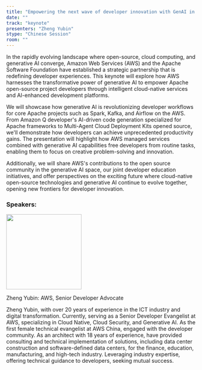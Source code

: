 ```yaml
---
title: "Empowering the next wave of developer innovation with GenAI in the open source ecosystem"
date: ""
track: "keynote"
presenters: "Zheng Yubin"
stype: "Chinese Session"
room: ""
---
```


In the rapidly evolving landscape where open-source, cloud computing, and generative AI converge, Amazon Web Services (AWS) and the Apache Software Foundation have established a strategic partnership that is redefining developer experiences. This keynote will explore how AWS harnesses the transformative power of generative AI to empower Apache open-source project developers through intelligent cloud-native services and AI-enhanced development platforms.

We will showcase how generative AI is revolutionizing developer workflows for core Apache projects such as Spark, Kafka, and Airflow on the AWS. From Amazon Q developer's AI-driven code generation specialized for Apache frameworks to Multi-Agent Cloud Deployment Kits opened source, we'll demonstrate how developers can achieve unprecedented productivity gains. The presentation will highlight how AWS managed services combined with generative AI capabilities free developers from routine tasks, enabling them to focus on creative problem-solving and innovation.

Additionally, we will share AWS's contributions to the open source community in the generative AI space, our joint developer education initiatives, and offer perspectives on the exciting future where cloud-native open-source technologies and generative AI continue to evolve together, opening new frontiers for developer innovation.

### Speakers:


<img src="https://sessionize.com/image/d083-400o400o1-NRhovQ5kirXqQarnRfdh6F.jpg" width="200" /><br/>

Zheng Yubin: AWS, Senior Developer Advocate

Zheng Yubin, with over 20 years of experience in the ICT industry and digital transformation. Currently, serving as a Senior Developer Evangelist at AWS, specializing in Cloud Native, Cloud Security, and Generative AI. As the first female technical evangelist at AWS China, engaged with the developer community. As an architect with 18 years of experience, have provided consulting and technical implementation of solutions, including data center construction and software-defined data centers, for the finance, education, manufacturing, and high-tech industry. Leveraging industry expertise, offering technical guidance to developers, seeking mutual success.